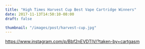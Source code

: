 ```yaml
---
title: "High Times Harvest Cup Best Vape Cartridge Winners"
date: 2017-11-13T14:50:10-08:00
draft: false

thumbnail: "/images/post/harvest-cup.jpg"
---
```


https://www.instagram.com/p/Bbf2nEVDTIV/?taken-by=cartgasm
